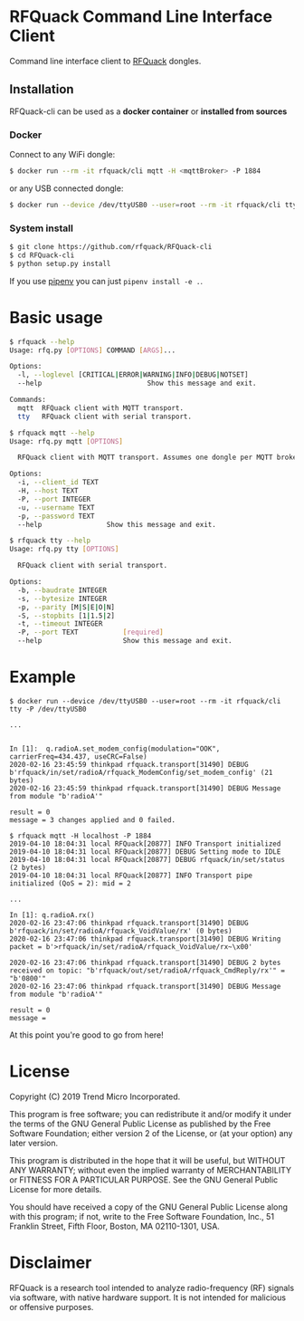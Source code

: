 # RFQuack Command Line Interface Client
Command line interface client to [RFQuack](https://github.com/trendmicro/RFQuack) dongles.

## Installation
RFQuack-cli can be used as a __docker container__ or __installed from sources__

### Docker
Connect to any WiFi dongle:
```bash
$ docker run --rm -it rfquack/cli mqtt -H <mqttBroker> -P 1884
```

or any USB connected dongle:
```bash
$ docker run --device /dev/ttyUSB0 --user=root --rm -it rfquack/cli tty -P /dev/ttyUSB0
```



### System install
```bash
$ git clone https://github.com/rfquack/RFQuack-cli
$ cd RFQuack-cli
$ python setup.py install
```
If you use [pipenv](https://pipenv.org) you can just `pipenv install -e .`.


# Basic usage
```bash
$ rfquack --help                      
Usage: rfq.py [OPTIONS] COMMAND [ARGS]...                                

Options:                                                                 
  -l, --loglevel [CRITICAL|ERROR|WARNING|INFO|DEBUG|NOTSET]              
  --help                          Show this message and exit.            

Commands:                                                                
  mqtt  RFQuack client with MQTT transport.                              
  tty   RFQuack client with serial transport.                            

$ rfquack mqtt --help                 
Usage: rfq.py mqtt [OPTIONS]                                             

  RFQuack client with MQTT transport. Assumes one dongle per MQTT broker.

Options:                                                                 
  -i, --client_id TEXT                                                   
  -H, --host TEXT                                                        
  -P, --port INTEGER                                                     
  -u, --username TEXT                                                    
  -p, --password TEXT                                                    
  --help                Show this message and exit.                      

$ rfquack tty --help                  
Usage: rfq.py tty [OPTIONS]                                              

  RFQuack client with serial transport.                                  

Options:                                                                 
  -b, --baudrate INTEGER                                                 
  -s, --bytesize INTEGER                                                 
  -p, --parity [M|S|E|O|N]                                               
  -S, --stopbits [1|1.5|2]                                               
  -t, --timeout INTEGER                                                  
  -P, --port TEXT           [required]                                   
  --help                    Show this message and exit.                  
```


# Example

```
$ docker run --device /dev/ttyUSB0 --user=root --rm -it rfquack/cli tty -P /dev/ttyUSB0

...


In [1]:  q.radioA.set_modem_config(modulation="OOK", carrierFreq=434.437, useCRC=False)
2020-02-16 23:45:59 thinkpad rfquack.transport[31490] DEBUG b'rfquack/in/set/radioA/rfquack_ModemConfig/set_modem_config' (21 bytes)
2020-02-16 23:45:59 thinkpad rfquack.transport[31490] DEBUG Message from module "b'radioA'"

result = 0
message = 3 changes applied and 0 failed.

```

```
$ rfquack mqtt -H localhost -P 1884
2019-04-10 18:04:31 local RFQuack[20877] INFO Transport initialized
2019-04-10 18:04:31 local RFQuack[20877] DEBUG Setting mode to IDLE
2019-04-10 18:04:31 local RFQuack[20877] DEBUG rfquack/in/set/status (2 bytes)
2019-04-10 18:04:31 local RFQuack[20877] INFO Transport pipe initialized (QoS = 2): mid = 2

...

In [1]: q.radioA.rx()
2020-02-16 23:47:06 thinkpad rfquack.transport[31490] DEBUG b'rfquack/in/set/radioA/rfquack_VoidValue/rx' (0 bytes)
2020-02-16 23:47:06 thinkpad rfquack.transport[31490] DEBUG Writing packet = b'>rfquack/in/set/radioA/rfquack_VoidValue/rx~\x00'

2020-02-16 23:47:06 thinkpad rfquack.transport[31490] DEBUG 2 bytes received on topic: "b'rfquack/out/set/radioA/rfquack_CmdReply/rx'" = "b'0800'"
2020-02-16 23:47:06 thinkpad rfquack.transport[31490] DEBUG Message from module "b'radioA'"

result = 0
message =

```

At this point you're good to go from here!

# License
Copyright (C) 2019 Trend Micro Incorporated.

This program is free software; you can redistribute it and/or modify it under the terms of the GNU General Public License as published by the Free Software Foundation; either version 2 of the License, or (at your option) any later version.

This program is distributed in the hope that it will be useful, but WITHOUT ANY WARRANTY; without even the implied warranty of MERCHANTABILITY or FITNESS FOR A PARTICULAR PURPOSE. See the GNU General Public License for more details.

You should have received a copy of the GNU General Public License along with this program; if not, write to the Free Software Foundation, Inc., 51 Franklin Street, Fifth Floor, Boston, MA 02110-1301, USA.

# Disclaimer
RFQuack is a research tool intended to analyze radio-frequency (RF) signals via
software, with native hardware support. It is not intended for malicious or
offensive purposes.
